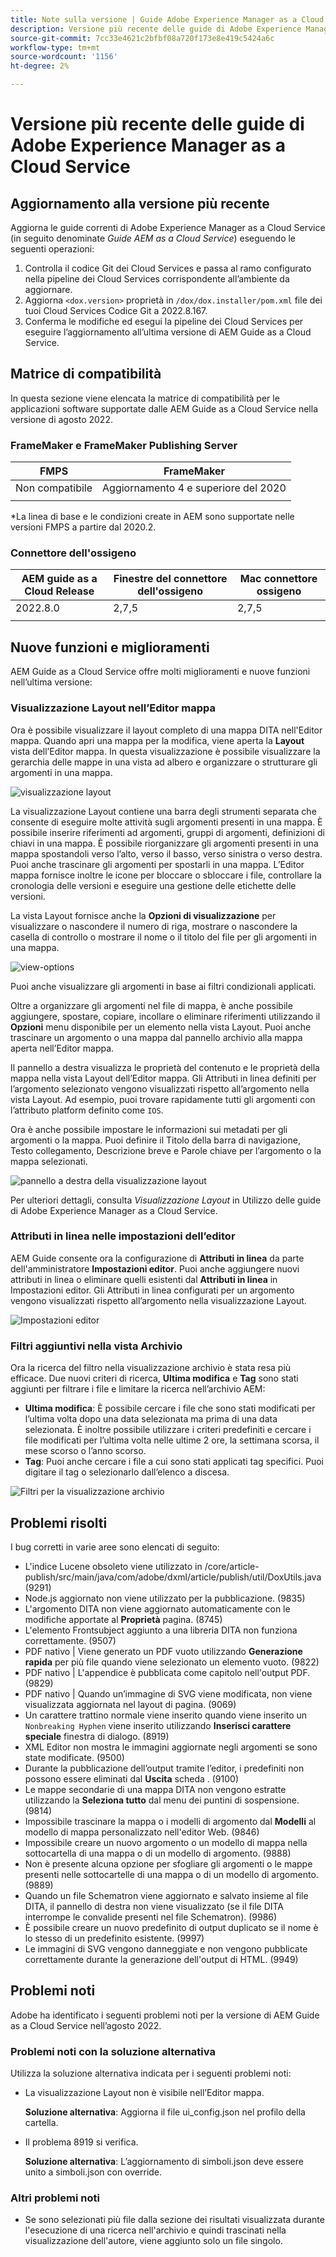 ```yaml
---
title: Note sulla versione | Guide Adobe Experience Manager as a Cloud Service, agosto 2022
description: Versione più recente delle guide di Adobe Experience Manager as a Cloud Service
source-git-commit: 7cc33e4621c2bfbf08a720f173e8e419c5424a6c
workflow-type: tm+mt
source-wordcount: '1156'
ht-degree: 2%

---
```


# Versione più recente delle guide di Adobe Experience Manager as a Cloud Service

## Aggiornamento alla versione più recente

Aggiorna le guide correnti di Adobe Experience Manager as a Cloud Service (in seguito denominate *Guide AEM as a Cloud Service*) eseguendo le seguenti operazioni:
1. Controlla il codice Git dei Cloud Services e passa al ramo configurato nella pipeline dei Cloud Services corrispondente all’ambiente da aggiornare.
2. Aggiorna `<dox.version>` proprietà in `/dox/dox.installer/pom.xml` file dei tuoi Cloud Services Codice Git a 2022.8.167.
3. Conferma le modifiche ed esegui la pipeline dei Cloud Services per eseguire l’aggiornamento all’ultima versione di AEM Guide as a Cloud Service.

## Matrice di compatibilità

In questa sezione viene elencata la matrice di compatibilità per le applicazioni software supportate dalle AEM Guide as a Cloud Service nella versione di agosto 2022.

### FrameMaker e FrameMaker Publishing Server

| FMPS | FrameMaker |
| --- | --- |
| Non compatibile | Aggiornamento 4 e superiore del 2020 |
|  |  |

*La linea di base e le condizioni create in AEM sono supportate nelle versioni FMPS a partire dal 2020.2.

### Connettore dell&#39;ossigeno

| AEM guide as a Cloud Release | Finestre del connettore dell&#39;ossigeno | Mac connettore ossigeno |
| --- | --- | --- |
| 2022.8.0 | 2,7,5 | 2,7,5 |
|  |  |  |


## Nuove funzioni e miglioramenti

AEM Guide as a Cloud Service offre molti miglioramenti e nuove funzioni nell’ultima versione:

### Visualizzazione Layout nell’Editor mappa

Ora è possibile visualizzare il layout completo di una mappa DITA nell&#39;Editor mappa. Quando apri una mappa per la modifica, viene aperta la **Layout** vista dell’Editor mappa. In questa visualizzazione è possibile visualizzare la gerarchia delle mappe in una vista ad albero e organizzare o strutturare gli argomenti in una mappa.

![visualizzazione layout](assets/layout-view-map.png)

La visualizzazione Layout contiene una barra degli strumenti separata che consente di eseguire molte attività sugli argomenti presenti in una mappa.
È possibile inserire riferimenti ad argomenti, gruppi di argomenti, definizioni di chiavi in una mappa. È possibile riorganizzare gli argomenti presenti in una mappa spostandoli verso l’alto, verso il basso, verso sinistra o verso destra. Puoi anche trascinare gli argomenti per spostarli in una mappa. L’Editor mappa fornisce inoltre le icone per bloccare o sbloccare i file, controllare la cronologia delle versioni e eseguire una gestione delle etichette delle versioni.


La vista Layout fornisce anche la **Opzioni di visualizzazione** per visualizzare o nascondere il numero di riga, mostrare o nascondere la casella di controllo o mostrare il nome o il titolo del file per gli argomenti in una mappa.


![view-options](assets/view-options.png)

Puoi anche visualizzare gli argomenti in base ai filtri condizionali applicati.

Oltre a organizzare gli argomenti nel file di mappa, è anche possibile aggiungere, spostare, copiare, incollare o eliminare riferimenti utilizzando il **Opzioni** menu disponibile per un elemento nella vista Layout. Puoi anche trascinare un argomento o una mappa dal pannello archivio alla mappa aperta nell’Editor mappa.

Il pannello a destra visualizza le proprietà del contenuto e le proprietà della mappa nella vista Layout dell’Editor mappa. Gli Attributi in linea definiti per l’argomento selezionato vengono visualizzati rispetto all’argomento nella vista Layout. Ad esempio, puoi trovare rapidamente tutti gli argomenti con l’attributo platform definito come `IOS`.

Ora è anche possibile impostare le informazioni sui metadati per gli argomenti o la mappa. Puoi definire il Titolo della barra di navigazione, Testo collegamento, Descrizione breve e Parole chiave per l’argomento o la mappa selezionati.

![pannello a destra della visualizzazione layout](assets/layout-inline-attributes.png)

Per ulteriori dettagli, consulta *Visualizzazione Layout* in Utilizzo delle guide di Adobe Experience Manager as a Cloud Service.

### Attributi in linea nelle impostazioni dell’editor

AEM Guide consente ora la configurazione di **Attributi in linea** da parte dell&#39;amministratore **Impostazioni editor**. Puoi anche aggiungere nuovi attributi in linea o eliminare quelli esistenti dal **Attributi in linea** in Impostazioni editor.
Gli Attributi in linea configurati per un argomento vengono visualizzati rispetto all’argomento nella visualizzazione Layout.

![Impostazioni editor](assets/editor-settings-inline-attributes.png)


### Filtri aggiuntivi nella vista Archivio

Ora la ricerca del filtro nella visualizzazione archivio è stata resa più efficace. Due nuovi criteri di ricerca, **Ultima modifica** e **Tag** sono stati aggiunti per filtrare i file e limitare la ricerca nell’archivio AEM:
* **Ultima modifica**: È possibile cercare i file che sono stati modificati per l’ultima volta dopo una data selezionata ma prima di una data selezionata. È inoltre possibile utilizzare i criteri predefiniti e cercare i file modificati per l’ultima volta nelle ultime 2 ore, la settimana scorsa, il mese scorso o l’anno scorso.
* **Tag**: Puoi anche cercare i file a cui sono stati applicati tag specifici. Puoi digitare il tag o selezionarlo dall’elenco a discesa.

![Filtri per la visualizzazione archivio](assets/repo-filter-search.png)


## Problemi risolti

I bug corretti in varie aree sono elencati di seguito:

* L&#39;indice Lucene obsoleto viene utilizzato in /core/article-publish/src/main/java/com/adobe/dxml/article/publish/util/DoxUtils.java (9291)
* Node.js aggiornato non viene utilizzato per la pubblicazione. (9835)
* L&#39;argomento DITA non viene aggiornato automaticamente con le modifiche apportate al **Proprietà** pagina. (8745)
* L&#39;elemento Frontsubject aggiunto a una libreria DITA non funziona correttamente. (9507)
* PDF nativo | Viene generato un PDF vuoto utilizzando **Generazione rapida** per più file quando viene selezionato un elemento vuoto. (9822)
* PDF nativo | L&#39;appendice è pubblicata come capitolo nell&#39;output PDF. (9829)
* PDF nativo | Quando un’immagine di SVG viene modificata, non viene visualizzata aggiornata nel layout di pagina. (9069)
* Un carattere trattino normale viene inserito quando viene inserito un `Nonbreaking Hyphen` viene inserito utilizzando **Inserisci carattere speciale** finestra di dialogo. (8919)
* XML Editor non mostra le immagini aggiornate negli argomenti se sono state modificate. (9500)
* Durante la pubblicazione dell’output tramite l’editor, i predefiniti non possono essere eliminati dal **Uscita** scheda . (9100)
* Le mappe secondarie di una mappa DITA non vengono estratte utilizzando la **Seleziona tutto** dal menu dei puntini di sospensione. (9814)
* Impossibile trascinare la mappa o i modelli di argomento dal **Modelli** al modello di mappa personalizzato nell&#39;editor Web. (9846)
* Impossibile creare un nuovo argomento o un modello di mappa nella sottocartella di una mappa o di un modello di argomento. (9888)
* Non è presente alcuna opzione per sfogliare gli argomenti o le mappe presenti nelle sottocartelle di una mappa o di un modello di argomento. (9889)
* Quando un file Schematron viene aggiornato e salvato insieme al file DITA, il pannello di destra non viene visualizzato (se il file DITA interrompe le convalide presenti nel file Schematron). (9986)
* È possibile creare un nuovo predefinito di output duplicato se il nome è lo stesso di un predefinito esistente. (9997)
* Le immagini di SVG vengono danneggiate e non vengono pubblicate correttamente durante la generazione dell&#39;output di HTML. (9949)


## Problemi noti

Adobe ha identificato i seguenti problemi noti per la versione di AEM Guide as a Cloud Service nell’agosto 2022.

### Problemi noti con la soluzione alternativa

Utilizza la soluzione alternativa indicata per i seguenti problemi noti:

* La visualizzazione Layout non è visibile nell’Editor mappa.

   **Soluzione alternativa**: Aggiorna il file ui_config.json nel profilo della cartella.

* Il problema 8919 si verifica.

   **Soluzione alternativa**: L’aggiornamento di simboli.json deve essere unito a simboli.json con override.

### Altri problemi noti

* Se sono selezionati più file dalla sezione dei risultati visualizzata durante l&#39;esecuzione di una ricerca nell&#39;archivio e quindi trascinati nella visualizzazione dell&#39;autore, viene aggiunto solo un file singolo.
